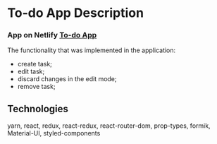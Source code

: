 # To-do App Description

### App on Netlify [To-do App](https://quiet-beijinho-147f81.netlify.app/)

The functionality that was implemented in the application:
- create task;
- edit task;
- discard changes in the edit mode;
- remove task;
## Technologies
 yarn, react, redux, react-redux, react-router-dom, prop-types, 
 formik, Material-UI, styled-components